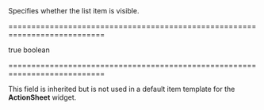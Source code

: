 <!--**
/*-------------------------------------------
    Auto-generated file. Do not modify.
-------------------------------------------

**-->
<!--d-->Specifies whether the list item is visible.<!--/d-->
===========================================================================
<!--hidden--><!--/hidden-->
<!--default-->true<!--/default-->
<!--type-->boolean<!--/type-->
===========================================================================

<!--shortDescription-->
This field is inherited but is not used in a default item template for the **ActionSheet** widget.
<!--/shortDescription-->

<!--fullDescription-->

<!--/fullDescription-->